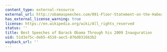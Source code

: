 ```yaml
---
content_type: external-resource
external_url: http://obamaspeeches.com/091-Floor-Statement-on-the-Habeas-Corpus-Amendment-Obama-Speech.htm
has_external_license_warning: true
license: https://en.wikipedia.org/wiki/All_rights_reserved
status: ''
title: Best Speeches of Barack Obama Through his 2009 Inauguration
uid: 51d3e75c-deb5-4518-aec5-876d0316b3b2
wayback_url: ''
---
```

